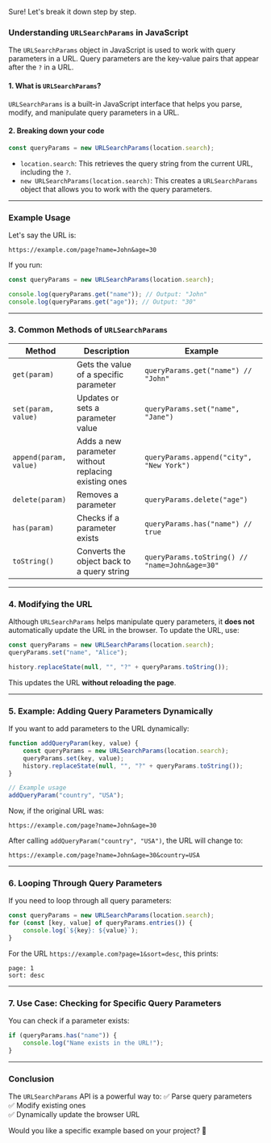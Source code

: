 Sure! Let's break it down step by step.

### **Understanding `URLSearchParams` in JavaScript**

The `URLSearchParams` object in JavaScript is used to work with query parameters in a URL. Query parameters are the key-value pairs that appear after the `?` in a URL.

#### **1. What is `URLSearchParams`?**

`URLSearchParams` is a built-in JavaScript interface that helps you parse, modify, and manipulate query parameters in a URL.

#### **2. Breaking down your code**

```js
const queryParams = new URLSearchParams(location.search);
```

-   `location.search`: This retrieves the query string from the current URL, including the `?`.
-   `new URLSearchParams(location.search)`: This creates a `URLSearchParams` object that allows you to work with the query parameters.

---

### **Example Usage**

Let's say the URL is:

```
https://example.com/page?name=John&age=30
```

If you run:

```js
const queryParams = new URLSearchParams(location.search);

console.log(queryParams.get("name")); // Output: "John"
console.log(queryParams.get("age")); // Output: "30"
```

---

### **3. Common Methods of `URLSearchParams`**

| Method                 | Description                                          | Example                                        |
| ---------------------- | ---------------------------------------------------- | ---------------------------------------------- |
| `get(param)`           | Gets the value of a specific parameter               | `queryParams.get("name") // "John"`            |
| `set(param, value)`    | Updates or sets a parameter value                    | `queryParams.set("name", "Jane")`              |
| `append(param, value)` | Adds a new parameter without replacing existing ones | `queryParams.append("city", "New York")`       |
| `delete(param)`        | Removes a parameter                                  | `queryParams.delete("age")`                    |
| `has(param)`           | Checks if a parameter exists                         | `queryParams.has("name") // true`              |
| `toString()`           | Converts the object back to a query string           | `queryParams.toString() // "name=John&age=30"` |

---

### **4. Modifying the URL**

Although `URLSearchParams` helps manipulate query parameters, it **does not** automatically update the URL in the browser. To update the URL, use:

```js
const queryParams = new URLSearchParams(location.search);
queryParams.set("name", "Alice");

history.replaceState(null, "", "?" + queryParams.toString());
```

This updates the URL **without reloading the page**.

---

### **5. Example: Adding Query Parameters Dynamically**

If you want to add parameters to the URL dynamically:

```js
function addQueryParam(key, value) {
    const queryParams = new URLSearchParams(location.search);
    queryParams.set(key, value);
    history.replaceState(null, "", "?" + queryParams.toString());
}

// Example usage
addQueryParam("country", "USA");
```

Now, if the original URL was:

```
https://example.com/page?name=John&age=30
```

After calling `addQueryParam("country", "USA")`, the URL will change to:

```
https://example.com/page?name=John&age=30&country=USA
```

---

### **6. Looping Through Query Parameters**

If you need to loop through all query parameters:

```js
const queryParams = new URLSearchParams(location.search);
for (const [key, value] of queryParams.entries()) {
    console.log(`${key}: ${value}`);
}
```

For the URL `https://example.com?page=1&sort=desc`, this prints:

```
page: 1
sort: desc
```

---

### **7. Use Case: Checking for Specific Query Parameters**

You can check if a parameter exists:

```js
if (queryParams.has("name")) {
    console.log("Name exists in the URL!");
}
```

---

### **Conclusion**

The `URLSearchParams` API is a powerful way to:
✅ Parse query parameters  
✅ Modify existing ones  
✅ Dynamically update the browser URL

Would you like a specific example based on your project? 🚀
